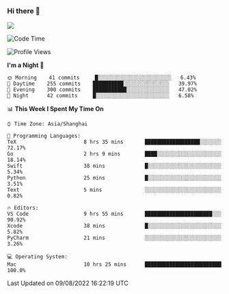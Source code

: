 ### Hi there 👋

<!--
**JJAYCHEN1e/jjaychen1e** is a ✨ _special_ ✨ repository because its `README.md` (this file) appears on your GitHub profile.

Here are some ideas to get you started:

- 🔭 I’m currently working on ...
- 🌱 I’m currently learning ...
- 👯 I’m looking to collaborate on ...
- 🤔 I’m looking for help with ...
- 💬 Ask me about ...
- 📫 How to reach me: ...
- 😄 Pronouns: ...
- ⚡ Fun fact: ...
-->

[![](https://github-readme-stats.vercel.app/api?username=jjaychen1e&show_icons=true)](https://github.com/jjaychen1e/github-readme-stats?count_private=true)

<!--START_SECTION:waka-->
![Code Time](http://img.shields.io/badge/Code%20Time-0%20secs-blue)

![Profile Views](http://img.shields.io/badge/Profile%20Views-1-blue)

**I'm a Night 🦉** 

```text
🌞 Morning    41 commits     █░░░░░░░░░░░░░░░░░░░░░░░░   6.43% 
🌆 Daytime    255 commits    ██████████░░░░░░░░░░░░░░░   39.97% 
🌃 Evening    300 commits    ███████████░░░░░░░░░░░░░░   47.02% 
🌙 Night      42 commits     █░░░░░░░░░░░░░░░░░░░░░░░░   6.58%

```


📊 **This Week I Spent My Time On** 

```text
⌚︎ Time Zone: Asia/Shanghai

💬 Programming Languages: 
TeX                      8 hrs 35 mins       ██████████████████░░░░░░░   72.17% 
Go                       2 hrs 9 mins        ████░░░░░░░░░░░░░░░░░░░░░   18.14% 
Swift                    38 mins             █░░░░░░░░░░░░░░░░░░░░░░░░   5.34% 
Python                   25 mins             █░░░░░░░░░░░░░░░░░░░░░░░░   3.51% 
Text                     5 mins              ░░░░░░░░░░░░░░░░░░░░░░░░░   0.82%

🔥 Editors: 
VS Code                  9 hrs 55 mins       ██████████████████████░░░   90.92% 
Xcode                    38 mins             █░░░░░░░░░░░░░░░░░░░░░░░░   5.82% 
PyCharm                  21 mins             ░░░░░░░░░░░░░░░░░░░░░░░░░   3.26%

💻 Operating System: 
Mac                      10 hrs 25 mins      █████████████████████████   100.0%

```


 Last Updated on 09/08/2022 16:22:19 UTC
<!--END_SECTION:waka-->
